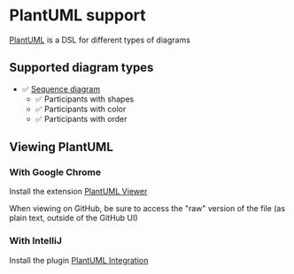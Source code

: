 # PlantUML support

[PlantUML](https://plantuml.com/) is a DSL for different types of diagrams

## Supported diagram types

- :white_check_mark: [Sequence diagram](https://plantuml.com/sequence-diagram) 
  - :white_check_mark: Participants with shapes
  - :white_check_mark: Participants with color
  - :white_check_mark: Participants with order

## Viewing PlantUML

### With Google Chrome

Install the extension [PlantUML Viewer](https://chrome.google.com/webstore/detail/plantuml-viewer/legbfeljfbjgfifnkmpoajgpgejojooj?hl=en)

When viewing on GitHub, be sure to access the "raw" version of the file (as plain text, outside of the GitHub UI)

### With IntelliJ

Install the plugin [PlantUML Integration](https://plugins.jetbrains.com/plugin/7017-plantuml-integration)
